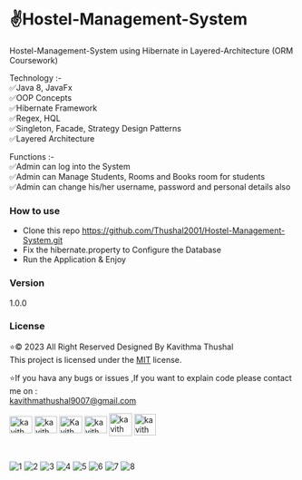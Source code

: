 # ✌️Hostel-Management-System

Hostel-Management-System using Hibernate in Layered-Architecture (ORM Coursework)

Technology :-<br/>
✅Java 8, JavaFx<br/>
✅OOP Concepts<br/>
✅Hibernate Framework<br/>
✅Regex, HQL<br/>
✅Singleton, Facade, Strategy Design Patterns<br/>
✅Layered Architecture<br/>

Functions :-<br/>
✅Admin can log into the System<br/>
✅Admin can Manage Students, Rooms and Books room for students<br/>
✅Admin can change his/her username, password and personal details also

### How to use

* Clone this repo https://github.com/Thushal2001/Hostel-Management-System.git
* Fix the hibernate.property to Configure the Database
* Run the Application & Enjoy

### Version

1.0.0

### License

⭐© 2023 All Right Reserved Designed By Kavithma Thushal<br/>
This project is licensed under the [MIT](LICENSE) license.

⭐If you hava any bugs or issues ,If you want to explain code please contact me on :<br/>
[kavithmathushal9007@gmail.com](https://www.kavithmathushal9007@gmail.com)

<p align="left">
<a href="https://www.linkedin.com/in/kavithma-thushal-3b8a92260/" target="_blank"><img align="center" src="https://raw.githubusercontent.com/rahuldkjain/github-profile-readme-generator/master/src/images/icons/Social/linked-in-alt.svg" alt="kavithma thushal" height="30" width="40" /></a>
<a href="https://twitter.com/Thushal451"><img align="center" src="https://raw.githubusercontent.com/rahuldkjain/github-profile-readme-generator/master/src/images/icons/Social/twitter.svg" alt="kavithma thushal" height="30" width="40" /></a>
<a href="https://stackoverflow.com/users/21296342/kavithma-thushal?tab=profile" target="blank"><img align="center" src="https://raw.githubusercontent.com/rahuldkjain/github-profile-readme-generator/master/src/images/icons/Social/stack-overflow.svg" alt="Kavithma Thushal" height="30" width="40" /></a>
<a href="https://www.hackerrank.com/kavithmathushal?hr_r=1" target="blank"><img align="center" src="https://raw.githubusercontent.com/rahuldkjain/github-profile-readme-generator/master/src/images/icons/Social/hackerrank.svg" alt="kavithma thushal" height="30" width="40" /></a>
<a href="https://www.sololearn.com/profile/27533547" target="blank"><img align="center" src="https://github.com/Thushal2001/Thushal2001/blob/main/GitHub%20Images/new/sololearn.webp" alt="kavithma thushal" width="40" /></a>
<a href="https://gitlab.com/kavithmathushal9007" target="_blank"><img align="center" src="https://github.com/Thushal2001/Thushal2001/blob/main/GitHub%20Images/new/gitlab.png" alt="kavithma thushal" width="38" /></a>
</p><br/>

![1](https://github.com/Thushal2001/Hostel-Management-System/assets/125787087/fec7856f-0aaa-4830-87be-eefa28ba0c26)
![2](https://github.com/Thushal2001/Hostel-Management-System/assets/125787087/cc455209-fcec-47c0-bf7b-c8029122a84c)
![3](https://github.com/Thushal2001/Hostel-Management-System/assets/125787087/c31413b2-dd14-4a32-9223-2f82d8f10825)
![4](https://github.com/Thushal2001/Hostel-Management-System/assets/125787087/da4dacb2-e4dd-4116-9fe8-0432b042a986)
![5](https://github.com/Thushal2001/Hostel-Management-System/assets/125787087/02fda4c2-1939-4681-b5ac-14950048e9e1)
![6](https://github.com/Thushal2001/Hostel-Management-System/assets/125787087/7599696c-d392-4bf8-9519-2f779493f7be)
![7](https://github.com/Thushal2001/Hostel-Management-System/assets/125787087/65832d18-37df-47d5-bb9b-d52e0668116f)
![8](https://github.com/Thushal2001/Hostel-Management-System/assets/125787087/cf4453da-0f6c-4dfc-a15a-4c3aba702d47)
